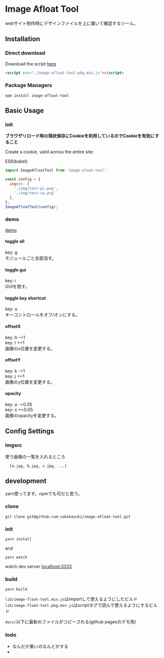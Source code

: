 
# Image Afloat Tool

webサイト制作時にデザインファイルを上に置いて確認するツール。


## Installation

### Direct download

Download the script [here](https://github.com/sakokazuki/image-afloat-tool/blob/master/lib/image-afloat-tool-pkg.min.js)
```html
<script src="./image-afloat-tool-pkg.min.js"></script>
```

### Package Managers

```
npm install image-afloat-tool
```

## Basic Usage

### init

**ブラウザリロード時の現状保存にCookieを利用しているのでCookieを有効にすること**

Create a cookie, valid across the entire site:

ES6(babel)
```javascript
import ImageAfloatTool from 'image-aloat-tool'

const config = {
  imgsrc: [
    './img/test-pc.png',
    './img/test-sp.png'
  ],
};
ImageAfloatTool(config);
```

### demo

[demo](https://sakokazuki.github.io/image-afloat-tool/)

#### toggle all

key: g  
モジュールごと全部消す。

#### toggle gui

key: i  
GUIを隠す。

#### toggle key shortcut

key: u  
キーコントロールをオフ/オンにする。

#### offsetX

key: h -=1  
key: l +=1  
画像のx位置を変更する。

#### offsetY

key: k -=1  
key: j +=1  
画像のy位置を変更する。

#### opacity

key: a -=0.05  
key: s +=0.05  
画像のopacityを変更する。

## Config Settings

### imgsrc

使う画像の一覧を入れるところ

```
  [a.jpg, b.jpg, c.jpg, ...]
```

## development

yarn使ってます。npmでも可だと思う。

### clone

```
git clone git@github.com:sakokazuki/image-afloat-tool.git
```

### init

```
yarn install
```

and

```
yarn watch
```

watch dev server [localhost:3333](localhost:3000)

### build

```
yarn build
```

`lib/image-float-tool.min.js`はimportして使えるようにしたビルド  
`lib/image-float-tool.pkg.min.js`はscriptタグで読んで使えるようにするビルド

`docs/`以下に最新のファイルがコピーされる(github pagesのデモ用)

### todo

- なんだか重いのなんとかする
-
